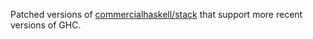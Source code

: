 Patched versions of [commercialhaskell/stack](https://github.com/commercialhaskell/stack) that support more recent versions of GHC.
